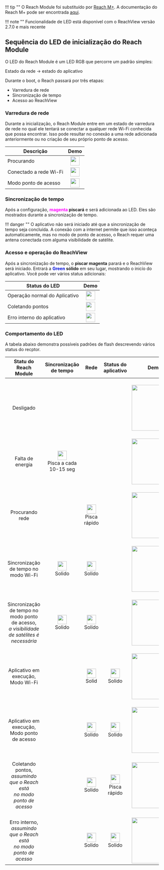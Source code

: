 !!! tip ""
	O Reach Module foi substituído por [Reach M+](https://emlid.com/reach). A documentação do Reach M+ pode ser encontrada [aqui](https://docs.emlid.com/reachm-plus/).


!!! note ""
    Funcionalidade de LED está disponível com o ReachView versão 2.7.0 e mais recente 


## Sequência do LED de inicialização do Reach Module

O LED do Reach Module é um LED RGB que percorre um padrão simples:

Estado da rede -> estado do aplicativo

Durante o boot, o Reach passará por três etapas:

* Varredura de rede
* Sincronização de tempo
* Acesso ao ReachView

### Varredura de rede

Durante a inicialização, o Reach Module entre em um estado de varredura de rede no qual ele tentará se conectar a qualquer rede Wi-Fi conhecida que possa encontrar. Isso pode resultar no conexão a uma rede adicionada anteriormente ou no criação de seu próprio ponto de acesso.

| Descrição | Demo |
|-----------|------|
|Procurando|<div style="text-align: center;"><img src="../img/reach/led-status/network-scanning-led.gif" style="width: 30px;"></div>  |
|Conectado a rede Wi-Fi|<div style="text-align: center;"><img src="../img/reach/led-status/blue.png" style="width: 30px;"></div>  |
|Modo ponto de acesso|<div style="text-align: center;"><img src="../img/reach/led-status/white.png" style="width: 30px;"></div>  |


### Sincronização de tempo

Após a configuração, **<font color="magenta">magenta</font> piscará** e será adicionada ao LED. Eles são mostrados durante a sincronização de tempo.

!!! danger ""
    O aplicativo não será iniciado até que a sincronização de tempo seja concluída. A conexão com a internet permite que isso aconteça automaticamente, mas no modo de ponto de acesso, o Reach requer uma antena conectada com alguma visibilidade de satélite.

### Acesso e operação do ReachView

Após a sincronização de tempo, o **piscar magenta** parará e o ReachView será iniciado. Entrará a **<font color="luz verde">Green</font> sólido** em seu lugar, mostrando o inicío do aplicativo. Você pode ver vários status adicionais:

| Status do LED | Demo |
|-----------|------|
|Operação normal do Aplicativo|<div style="text-align: center;"><img src="../img/reach/led-status/green.png" style="width: 30px;"></div>  |
|Coletando pontos|<div style="text-align: center;"><img src="../img/reach/led-status/point-collection-led.gif" style="width: 30px;"></div>  |
|Erro interno do aplicativo|<div style="text-align: center;"><img src="../img/reach/led-status/red.png" style="width: 30px;"></div>  |


### Comportamento do LED

A tabela abaixo demonstra possíveis padrões de flash descrevendo vários status do recptor.  


| Statu do Reach Module| Sincronização de tempo    | Rede    | Status do aplicativo | Demo |
|--------------|-----------|---------------------|---------|-----------|
|<br> <div style="text-align: center;">    Desligado   </div>                   | <br>  </div>    |  <br> </div> | <br> </div>|<br>  <div style="text-align: center;"><img src="../img/reach/led-status/off.png" style="width: 150px;"></div>   |
|<br> <div style="text-align: center;">    Falta de energia   </div>                   | <br>  <div style="text-align: center;"><img src="../img/reach/led-status/magenta.png" style="height: 30px;"><br>Pisca a cada 10-15 seg</div>    |  <br> </div> | <br> </div>|<br>  <div style="text-align: center;"><img src="../img/reach/led-status/low-power.gif" style="width: 150px;"></div>   |
|<br> <div style="text-align: center;">    Procurando rede   </div>                   | <br>  </div>    |  <br> <div style="text-align: center;"><img src="../img/reach/led-status/blue.png" style="height: 30px;"><br>Pisca rápido</div> | <br> </div>|<br>  <div style="text-align: center;"><img src="../img/reach/led-status/network-scan.gif" style="width: 150px;"></div>   |
|<br> <div style="text-align: center;">    Sincronização de tempo no modo Wi-Fi   </div>                   | <br>  <div style="text-align: center;"><img src="../img/reach/led-status/magenta.png" style="height: 30px;"><br>Solido</div>    |  <br> <div style="text-align: center;"><img src="../img/reach/led-status/blue.png" style="width: 30px;"><br>Solido</div> | <br> </div>|<br>  <div style="text-align: center;"><img src="../img/reach/led-status/time-sync-client.gif" style="width: 150px;"></div>   |
|<br> <div style="text-align: center;">    Sincronização de tempo no modo ponto de acesso, <br> _a visibilidade de satélites é necessária_   </div>                   | <br>  <div style="text-align: center;"><img src="../img/reach/led-status/magenta.png" style="height: 30px;"><br>Solido</div>    |  <br> <div style="text-align: center;"><img src="../img/reach/led-status/white.png" style="width: 30px;"><br>Solido</div> | <br> </div>|<br>  <div style="text-align: center;"><img src="../img/reach/led-status/time-sync-hotspot.gif" style="width: 150px;"></div>   |
|<br> <div style="text-align: center;">    Aplicativo em execução,<br> Modo Wi-Fi   </div>                   | <br>  </div>    |  <br> <div style="text-align: center;"><img src="../img/reach/led-status/blue.png" style="height: 30px;"><br>Solid</div> | <br><div style="text-align: center;"><img src="../img/reach/led-status/green.png" style="height: 30px;"><br>Solido </div>|<br>  <div style="text-align: center;"><img src="../img/reach/led-status/running-client.gif" style="width: 150px;"></div>   |
|<br> <div style="text-align: center;">    Aplicativo em execução, <br>Modo ponto de acesso    </div>                   | <br>  </div>    |  <br> <div style="text-align: center;"><img src="../img/reach/led-status/white.png" style="height: 30px;"><br>Solido</div> | <br><div style="text-align: center;"><img src="../img/reach/led-status/green.png" style="height: 30px;"><br>Solido </div>|<br>  <div style="text-align: center;"><img src="../img/reach/led-status/running-hotspot.gif" style="width: 150px;"></div>   | 
|<br> <div style="text-align: center;"> Coletando pontos, <br> _assumindo que o Reach está_ <br> _no modo ponto de acesso_     </div>                   | <br>  </div>    |  <br> <div style="text-align: center;"><img src="../img/reach/led-status/white.png" style="height: 30px;"><br>Solido <br> </div> | <br><div style="text-align: center;"><img src="../img/reach/led-status/green.png" style="height: 30px;"><br>Pisca rápido </div>|<br>  <div style="text-align: center;"><img src="../img/reach/led-status/point-collection.gif" style="width: 150px;"></div>   |
|<br> <div style="text-align: center;">    Erro interno, <br>_assumindo que o Reach está_ <br> _no modo ponto de acesso_   </div>                   | <br>  </div>    |  <br> <div style="text-align: center;"><img src="../img/reach/led-status/white.png" style="height: 30px;"><br>Solido <br> </div> | <br><div style="text-align: center;"><img src="../img/reach/led-status/red.png" style="height: 30px;"><br>Solido </div>|<br>  <div style="text-align: center;"><img src="../img/reach/led-status/error.gif" style="width: 150px;"></div>   |
